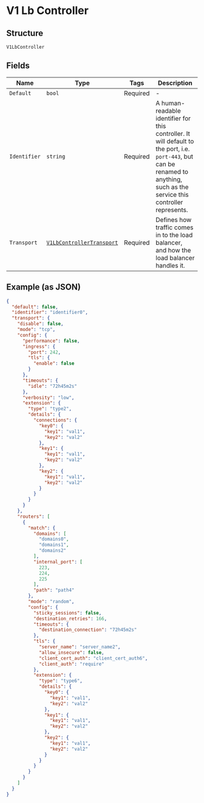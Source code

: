 
# V1 Lb Controller

## Structure

`V1LbController`

## Fields

| Name | Type | Tags | Description |
|  --- | --- | --- | --- |
| `Default` | `bool` | Required | - |
| `Identifier` | `string` | Required | A human-readable identifier for this controller. It will default to the port, i.e. `port-443`, but can be renamed to anything, such as the service this controller represents. |
| `Transport` | [`V1LbControllerTransport`](../../doc/models/v1-lb-controller-transport.md) | Required | Defines how traffic comes in to the load balancer, and how the load balancer handles it. |

## Example (as JSON)

```json
{
  "default": false,
  "identifier": "identifier0",
  "transport": {
    "disable": false,
    "mode": "tcp",
    "config": {
      "performance": false,
      "ingress": {
        "port": 242,
        "tls": {
          "enable": false
        }
      },
      "timeouts": {
        "idle": "72h45m2s"
      },
      "verbosity": "low",
      "extension": {
        "type": "type2",
        "details": {
          "connections": {
            "key0": {
              "key1": "val1",
              "key2": "val2"
            },
            "key1": {
              "key1": "val1",
              "key2": "val2"
            },
            "key2": {
              "key1": "val1",
              "key2": "val2"
            }
          }
        }
      }
    },
    "routers": [
      {
        "match": {
          "domains": [
            "domains0",
            "domains1",
            "domains2"
          ],
          "internal_port": [
            223,
            224,
            225
          ],
          "path": "path4"
        },
        "mode": "random",
        "config": {
          "sticky_sessions": false,
          "destination_retries": 166,
          "timeouts": {
            "destination_connection": "72h45m2s"
          },
          "tls": {
            "server_name": "server_name2",
            "allow_insecure": false,
            "client_cert_auth": "client_cert_auth6",
            "client_auth": "require"
          },
          "extension": {
            "type": "type6",
            "details": {
              "key0": {
                "key1": "val1",
                "key2": "val2"
              },
              "key1": {
                "key1": "val1",
                "key2": "val2"
              },
              "key2": {
                "key1": "val1",
                "key2": "val2"
              }
            }
          }
        }
      }
    ]
  }
}
```

